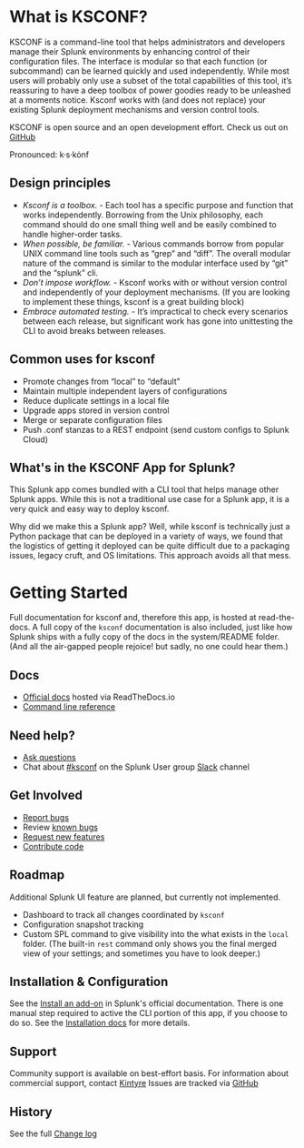 
# What is KSCONF?

KSCONF is a command-line tool that helps administrators and developers manage their Splunk environments by enhancing control of their configuration files.  The interface is modular so that each function (or subcommand) can be learned quickly and used independently.  While most users will probably only use a subset of the total capabilities of this tool, it’s reassuring to have a deep toolbox of power goodies ready to be unleashed at a moments notice.  Ksconf works with (and does not replace) your existing Splunk deployment mechanisms and version control tools.

KSCONF is open source and an open development effort.  Check us out on [GitHub](https://github.com/Kintyre/ksconf#kintyres-splunk-configuration-tool)

Pronounced:   k·s·kȯnf

## Design principles

- *Ksconf is a toolbox.*  - Each tool has a specific purpose and function that works independently.  Borrowing from the Unix philosophy, each command should do one small thing well and be easily combined to handle higher-order tasks.
- *When possible, be familiar.* - Various commands borrow from popular UNIX command line tools such as “grep” and “diff”.  The overall modular nature of the command is similar to the modular interface used by “git” and the “splunk” cli.
- *Don’t impose workflow.* - Ksconf works with or without version control and independently of your deployment mechanisms.  (If you are looking to implement these things, ksconf is a great building block)
- *Embrace automated testing.* - It’s impractical to check every scenarios between each release, but significant work has gone into unittesting the CLI to avoid breaks between releases.

## Common uses for ksconf
- Promote changes from “local” to “default”
- Maintain multiple independent layers of configurations
- Reduce duplicate settings in a local file
- Upgrade apps stored in version control
- Merge or separate configuration files
- Push .conf stanzas to a REST endpoint (send custom configs to Splunk Cloud)

## What's in the KSCONF App for Splunk?

This Splunk app comes bundled with a CLI tool that helps manage other Splunk apps.  While this is not a traditional use case for a Splunk app, it is a very quick and easy way to deploy ksconf.

Why did we make this a Splunk app?   Well, while ksconf is technically just a Python package that can be deployed in a variety of ways, we found that the logistics of getting it deployed can be quite difficult due to a packaging issues, legacy cruft, and OS limitations.  This approach avoids all that mess.


# Getting Started

Full documentation for ksconf and, therefore this app, is hosted at read-the-docs.  A full copy of the `ksconf` documentation is also included, just like how Splunk ships with a fully copy of the docs in the system/README folder.  (And all the air-gapped people rejoice! but sadly, no one could hear them.)


## Docs

  * [Official docs](https://ksconf.readthedocs.io/en/latest/) hosted via ReadTheDocs.io
  * [Command line reference](https://ksconf.readthedocs.io/en/latest/cmd.html)

## Need help?

 * [Ask questions](https://github.com/Kintyre/ksconf/issues/new?labels=question)
 * Chat about [#ksconf](https://slack.com/app_redirect?channel=CDVT14KUN) on the Splunk User group [Slack](https://splunk-usergroups.slack.com) channel

## Get Involved

 * [Report bugs](https://github.com/Kintyre/ksconf/issues/new?template=bug.md)
 * Review [known bugs](https://github.com/Kintyre/ksconf/labels/bug)
 * [Request new features](https://github.com/Kintyre/ksconf/issues/new?template=feature-request.md&labels=enhancement)
 * [Contribute code](https://ksconf.readthedocs.io/en/latest/devel.html#contributing)

## Roadmap

Additional Splunk UI feature are planned, but currently not implemented.

 * Dashboard to track all changes coordinated by `ksconf`
 * Configuration snapshot tracking
 * Custom SPL command to give visibility into the what exists in the `local` folder.  (The built-in `rest` command only shows you the final merged view of your settings; and sometimes you have to look deeper.)

## Installation & Configuration

See the [Install an add-on](https://docs.splunk.com/Documentation/AddOns/released/Overview/Singleserverinstall) in Splunk's official documentation.  There is one manual step required to active the CLI portion of this app, if you choose to do so.  See the [Installation docs](https://ksconf.readthedocs.io/en/latest/install.html) for more details.

## Support

Community support is available on best-effort basis.  For information about commercial support, contact [Kintyre](mailto:hello@kintyre.co)
Issues are tracked via [GitHub](https://github.com/Kintyre/ksconf/issues)

## History
See the full [Change log](https://ksconf.readthedocs.io/en/latest/changelog.html)
